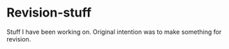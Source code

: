 # Revision-stuff
Stuff I have been working on. Original intention was to make something for revision.
